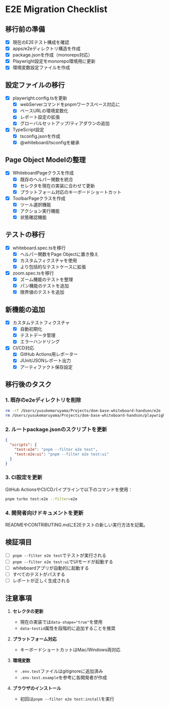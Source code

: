 # E2E Migration Checklist

## 移行前の準備

- [x] 現在のE2Eテスト構成を確認
- [x] apps/e2eディレクトリ構造を作成
- [x] package.jsonを作成（monorepo対応）
- [x] Playwright設定をmonorepo環境用に更新
- [x] 環境変数設定ファイルを作成

## 設定ファイルの移行

- [x] playwright.config.tsを更新
  - [x] webServerコマンドをpnpmワークスペース対応に
  - [x] ベースURLの環境変数化
  - [x] レポート設定の拡張
  - [x] グローバルセットアップ/ティアダウンの追加

- [x] TypeScript設定
  - [x] tsconfig.jsonを作成
  - [x] @whiteboard/tsconfigを継承

## Page Object Modelの整理

- [x] WhiteboardPageクラスを作成
  - [x] 既存のヘルパー関数を統合
  - [x] セレクタを現在の実装に合わせて更新
  - [x] プラットフォーム対応のキーボードショートカット

- [x] ToolbarPageクラスを作成
  - [x] ツール選択機能
  - [x] アクション実行機能
  - [x] 状態確認機能

## テストの移行

- [x] whiteboard.spec.tsを移行
  - [x] ヘルパー関数をPage Objectに置き換え
  - [x] カスタムフィクスチャを使用
  - [x] より包括的なテストケースに拡張

- [x] zoom.spec.tsを移行
  - [x] ズーム機能のテストを整理
  - [x] パン機能のテストを追加
  - [x] 限界値のテストを追加

## 新機能の追加

- [x] カスタムテストフィクスチャ
  - [x] 自動初期化
  - [x] テストデータ管理
  - [x] エラーハンドリング

- [x] CI/CD対応
  - [x] GitHub Actions用レポーター
  - [x] JUnit/JSONレポート出力
  - [x] アーティファクト保存設定

## 移行後のタスク

### 1. 既存のe2eディレクトリを削除
```bash
rm -rf /Users/yusukemaruyama/Projects/dom-base-whiteboard-handson/e2e
rm /Users/yusukemaruyama/Projects/dom-base-whiteboard-handson/playwright.config.ts
```

### 2. ルートpackage.jsonのスクリプトを更新
```json
{
  "scripts": {
    "test:e2e": "pnpm --filter e2e test",
    "test:e2e:ui": "pnpm --filter e2e test:ui"
  }
}
```

### 3. CI設定を更新
GitHub ActionsやCI/CDパイプラインで以下のコマンドを使用：
```bash
pnpm turbo test:e2e --filter=e2e
```

### 4. 開発者向けドキュメントを更新
READMEやCONTRIBUTING.mdにE2Eテストの新しい実行方法を記載。

## 検証項目

- [ ] `pnpm --filter e2e test`でテストが実行される
- [ ] `pnpm --filter e2e test:ui`でUIモードが起動する
- [ ] whiteboardアプリが自動的に起動する
- [ ] すべてのテストがパスする
- [ ] レポートが正しく生成される

## 注意事項

1. **セレクタの更新**
   - 現在の実装では`data-shape="true"`を使用
   - `data-testid`属性を段階的に追加することを推奨

2. **プラットフォーム対応**
   - キーボードショートカットはMac/Windows両対応

3. **環境変数**
   - `.env.test`ファイルはgitignoreに追加済み
   - `.env.test.example`を参考に各開発者が作成

4. **ブラウザのインストール**
   - 初回は`pnpm --filter e2e test:install`を実行